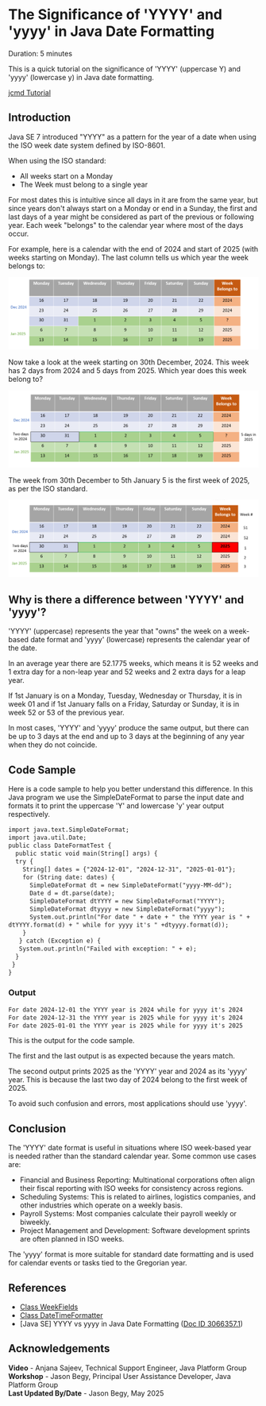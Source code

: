 # The Significance of 'YYYY' and 'yyyy' in Java Date Formatting
Duration: 5 minutes

This is a quick tutorial on the significance of 'YYYY' (uppercase Y) and 'yyyy' (lowercase y) in Java date formatting.

[jcmd Tutorial](videohub:1_)


## Introduction

Java SE 7 introduced "YYYY" as a pattern for the year of a date when using the ISO week date system defined by ISO-8601.

When using the ISO standard:
- All weeks start on a Monday
- The Week must belong to a single year

For most dates this is intuitive since all days in it are from the same year, but since years don't always start on a Monday or end in a Sunday,  the first and last days of a year might be considered as part of the previous or following year. Each week "belongs" to the calendar year where most of the days occur.

For example, here is a calendar with the end of 2024 and start of 2025 (with weeks starting on Monday). The last column tells us which year the week belongs to:  

![A week split across 2024 and 2025](./images/example1.png)

Now take a look at the week starting on 30th December, 2024. This week has 2 days from 2024 and 5 days from 2025. Which year does this week belong to?  

![A week split across 2024 and 2025](./images/example2.png)

The week from 30th December to 5th January 5 is the first week of 2025, as per the ISO standard. 

![A week split across 2024 and 2025](./images/example3.png)


## Why is there a difference between 'YYYY' and 'yyyy'?

'YYYY' (uppercase) represents the year that "owns" the week on a week-based date format and 'yyyy' (lowercase) represents the calendar year of the date.  

In an average year there are 52.1775 weeks, which means it is 52 weeks and 1 extra day for a non-leap year and 52 weeks and 2 extra days for a leap year.  

If 1st January is on a Monday, Tuesday, Wednesday or Thursday, it is in week 01 and if 1st January falls on a Friday, Saturday or Sunday, it is in week 52 or 53 of the previous year. 

In most cases, 'YYYY' and 'yyyy' produce the same output, but there can be up to 3 days at the end and up to 3 days at the beginning of any year when they do not coincide.


## Code Sample

Here is a code sample to help you better understand this difference. In this Java program we use the SimpleDateFormat to parse the input date and formats it to print the uppercase 'Y' and lowercase 'y' year output respectively. 

```
import java.text.SimpleDateFormat;
import java.util.Date;
public class DateFormatTest {
  public static void main(String[] args) {
  try {
    String[] dates = {"2024-12-01", "2024-12-31", "2025-01-01"};
    for (String date: dates) {
      SimpleDateFormat dt = new SimpleDateFormat("yyyy-MM-dd");
      Date d = dt.parse(date);
      SimpleDateFormat dtYYYY = new SimpleDateFormat("YYYY");
      SimpleDateFormat dtyyyy = new SimpleDateFormat("yyyy");    
      System.out.println("For date " + date + " the YYYY year is " + dtYYYY.format(d) + " while for yyyy it's " +dtyyyy.format(d));
    }
   } catch (Exception e) {
   System.out.println("Failed with exception: " + e);
  }
 }
}
```

### Output
```
For date 2024-12-01 the YYYY year is 2024 while for yyyy it's 2024
For date 2024-12-31 the YYYY year is 2025 while for yyyy it's 2024
For date 2025-01-01 the YYYY year is 2025 while for yyyy it's 2025
```
This is the output for the code sample. 

The first and the last output is as expected because the years match.  

The second output prints 2025 as the 'YYYY' year and 2024 as its 'yyyy' year. This is because the last two day of 2024 belong to the first week of 2025.  

To avoid such confusion and errors, most applications should use 'yyyy'. 


## Conclusion

The 'YYYY' date format is useful in situations where ISO week-based year is needed rather than the standard calendar year. Some common use cases are:
- Financial and Business Reporting: Multinational corporations often align their fiscal reporting with ISO weeks for consistency across regions.
- Scheduling Systems: This is related to airlines, logistics companies, and other industries which operate on a weekly basis.
- Payroll Systems: Most companies calculate their payroll weekly or biweekly.
- Project Management and Development: Software development sprints are often planned in ISO weeks. 

The 'yyyy' format is more suitable for standard date formatting and is used for calendar events or tasks tied to the Gregorian year. 


## References
- [Class WeekFields](https://docs.oracle.com/javase/8/docs/api/java/time/temporal/WeekFields.html)
- [Class DateTimeFormatter](https://docs.oracle.com/javase/8/docs/api/java/time/format/DateTimeFormatter.html)
- [Java SE] YYYY vs yyyy in Java Date Formatting ([Doc ID 3066357.1](https://support.oracle.com/epmos/faces/DocumentDisplay?id=3066357.1))

## Acknowledgements
**Video** - Anjana Sajeev, Technical Support Engineer, Java Platform Group  
**Workshop** -  Jason Begy, Principal User Assistance Developer, Java Platform Group  
**Last Updated By/Date** - Jason Begy,  May 2025



